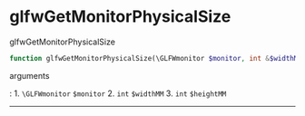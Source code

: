 # glfwGetMonitorPhysicalSize
glfwGetMonitorPhysicalSize

```php
function glfwGetMonitorPhysicalSize(\GLFWmonitor $monitor, int &$widthMM, int &$heightMM) : void
```



arguments

:    1. `\GLFWmonitor` `$monitor` 
    2. `int` `$widthMM` 
    3. `int` `$heightMM` 



---
     